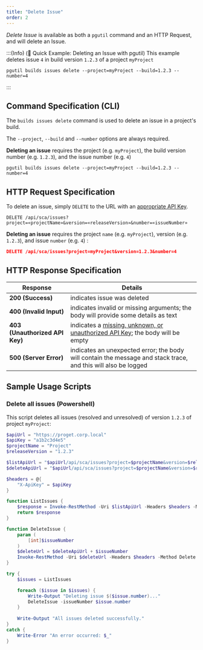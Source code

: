 ```yaml
---
title: "Delete Issue"
order: 2
---
```


*Delete Issue* is available as both a `pgutil` command and an HTTP Request, and will delete an Issue.

:::(Info) (🚀 Quick Example: Deleting an Issue with pgutil)
This example deletes issue `4` in build version `1.2.3` of a project `myProject`
````
pgutil builds issues delete --project=myProject --build=1.2.3 --number=4
````
:::

## Command Specification (CLI)
The `builds issues delete` command is used to delete an issue in a project's build.

The `--project`, `--build` and `--number` options are always required.

**Deleting an issue** requires the project (e.g. `myProject`), the build version number (e.g. `1.2.3`), and the issue number (e.g. `4`)

```
pgutil builds issues delete --project=myProject --build=1.2.3 --number=4
```

## HTTP Request Specification
To delete an issue, simply `DELETE` to the URL with an [appropriate API Key](/docs/proget/reference-api/proget-api-sca#authentication).

```
DELETE /api/sca/issues?project=«projectName»&version=«releaseVersion»&number=«issueNumber»
```

**Deleting an issue** requires the project `name` (e.g. `myProject`), version (e.g. `1.2.3`), and issue `number` (e.g. `4`) :

```json
DELETE /api/sca/issues?project=myProject&version=1.2.3&number=4
```

## HTTP Response Specification

| Response | Details |
| --- | --- |
| **200 (Success)** | indicates issue was deleted |
| **400 (Invalid Input)** | indicates invalid or missing arguments; the body will provide some details as text |
| **403 (Unauthorized API Key)** | indicates a [missing, unknown, or unauthorized API Key](/docs/proget/reference-api/proget-api-sca#authentication); the body will be empty |
| **500 (Server Error)** | indicates an unexpected error; the body will contain the message and stack trace, and this will also be logged |

## Sample Usage Scripts

### Delete all issues (Powershell)
This script deletes all issues (resolved and unresolved) of version `1.2.3` of project `myProject`:

```powershell
$apiUrl = "https://proget.corp.local"
$apiKey = "a1b2c3d4e5"
$projectName = "Project"
$releaseVersion = "1.2.3"

$listApiUrl = "$apiUrl/api/sca/issues?project=$projectName&version=$releaseVersion"
$deleteApiUrl = "$apiUrl/api/sca/issues?project=$projectName&version=$releaseVersion&number="

$headers = @{
    "X-ApiKey" = $apiKey
}

function ListIssues {
    $response = Invoke-RestMethod -Uri $listApiUrl -Headers $headers -Method Get
    return $response
}

function DeleteIssue {
    param (
        [int]$issueNumber
    )
    $deleteUrl = $deleteApiUrl + $issueNumber
    Invoke-RestMethod -Uri $deleteUrl -Headers $headers -Method Delete
}

try {
    $issues = ListIssues

    foreach ($issue in $issues) {
        Write-Output "Deleting issue $($issue.number)..."
        DeleteIssue -issueNumber $issue.number
    }
    
    Write-Output "All issues deleted successfully."
}
catch {
    Write-Error "An error occurred: $_"
}
```